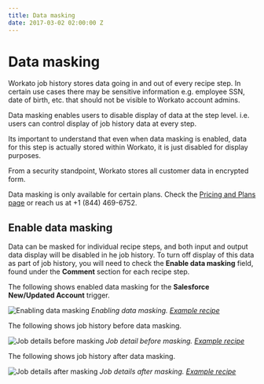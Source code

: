 ```yaml
---
title: Data masking
date: 2017-03-02 02:00:00 Z
---
```


# Data masking
Workato job history stores data going in and out of every recipe step. In certain use cases there may be sensitive information e.g. employee SSN, date of birth, etc. that should not be visible to Workato account admins.

Data masking enables users to disable display of data at the step level. i.e. users can control display of job history data at every step.

Its important to understand that even when data masking is enabled, data for this step is actually stored within Workato, it is just disabled for display purposes.

From a security standpoint, Workato stores all customer data in encrypted form.

Data masking is only available for certain plans. Check the [Pricing and Plans page](https://www.workato.com/pricing?audience=general) or reach us at +1 (844) 469-6752.

## Enable data masking
Data can be masked for individual recipe steps, and both input and output data display will be disabled in he job history. To turn off display of this data as part of job history, you will need to check the **Enable data masking** field, found under the **Comment** section for each recipe step.

The following shows enabled data masking for the **Salesforce New/Updated Account** trigger.

![Enabling data masking](~@img/features/data-masking/enabling-data-masking.gif)
*Enabling data masking. [Example recipe](https://www.workato.com/recipes/480360)*

The following shows job history before data masking.

![Job details before masking](~@img/features/data-masking/job-details-before-masking.gif)
*Job detail before masking. [Example recipe](https://www.workato.com/recipes/480360)*

The following shows job history after data masking.

![Job details after masking](~@img/features/data-masking/job-details-after-masking.gif)
*Job details after masking. [Example recipe](https://www.workato.com/recipes/480360)*
